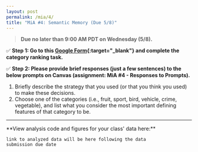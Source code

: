 ```yaml
---
layout: post
permalink: /mia/4/
title: "MiA #4: Semantic Memory (Due 5/8)"
---
```


> **Due no later than 9:00 AM PDT on Wednesday (5/8).**

✅ **Step 1: Go to this [Google Form](https://forms.gle/aPF3C7xavwuuG4wDA){:target="\_blank"} and complete the category ranking task.**

✅ **Step 2: Please provide brief responses (just a few sentences) to the below prompts on Canvas (assignment: MiA #4 - Responses to Prompts).**

1. Briefly describe the strategy that you used (or that you think you used) to make these decisions.
2. Choose one of the categories (i.e., fruit, sport, bird, vehicle, crime, vegetable), and list what you consider the most important defining features of that category to be.

<hr />**View analysis code and figures for your class' data here:** 

<code>link to analyzed data will be here following the data submission due date</code>